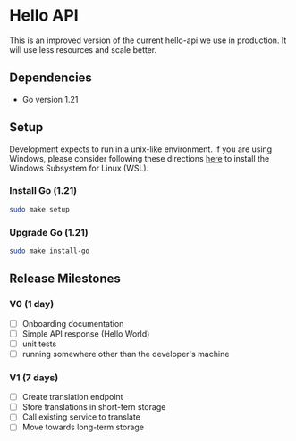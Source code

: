 # Hello API

This is an improved version of the current hello-api we use in production. It will use less resources and scale better.

## Dependencies

- Go version 1.21

## Setup

Development expects to run in a unix-like environment. If you are using Windows, please consider following these directions [here](https://docs.microsoft.com/en-us/windows/wsl/install-win10) to install the Windows Subsystem for Linux (WSL).

### Install Go (1.21)

```bash
sudo make setup
```

### Upgrade Go (1.21)

```bash
sudo make install-go
```

## Release Milestones

### V0 (1 day)

- [ ] Onboarding documentation
- [ ] Simple API response (Hello World)
- [ ] unit tests
- [ ] running somewhere other than the developer's machine

### V1 (7 days)

- [ ] Create translation endpoint
- [ ] Store translations in short-tern storage
- [ ] Call existing service to translate
- [ ] Move towards long-term storage
